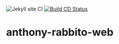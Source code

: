 ![Jekyll site CI](https://github.com/anthr76/anthony-rabbito-web/workflows/Jekyll%20site%20CI/badge.svg?branch=master)
[![Build CD Status](https://drone.anthonyrabbito.com/api/badges/anthr76/anthony-rabbito-web/status.svg)](https://drone.anthonyrabbito.com/anthr76/anthony-rabbito-web)
# anthony-rabbito-web
